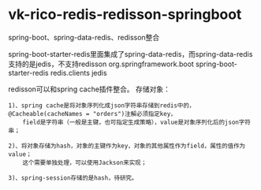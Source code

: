 # vk-rico-redis-redisson-springboot
spring-boot、spring-data-redis、redisson整合

spring-boot-starter-redis里面集成了spring-data-redis，而spring-data-redis支持的是jedis，不支持redisson
<dependency>
	<groupId>org.springframework.boot</groupId>
	<artifactId>spring-boot-starter-redis</artifactId>
	<exclusions>
		<exclusion>
			<groupId>redis.clients</groupId>
			<artifactId>jedis</artifactId>
		</exclusion>
	</exclusions>
</dependency>


redisson可以和spring cache插件整合。
存储对象：

	1)、spring cache是将对象序列化成json字符串存储到redis中的，@Cacheable(cacheNames = "orders")注解必须指定key，
		field是字符串（一般是主键，也可指定生成策略），value是对象序列化后的json字符串；
	
	2)、将对象存储为hash，对象的主键作为key，对象的其他属性作为field，属性的值作为value；
		这个需要单独处理，可以使用Jackson来实现；
		
	3)、spring-session存储的是hash，待研究。
	
	
